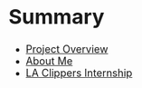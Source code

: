 <font size="+1.5">

# Summary

- [Project Overview](./projectsummary.md)
- [About Me](./aboutme.md)
- [LA Clippers Internship](./clippers.md)

